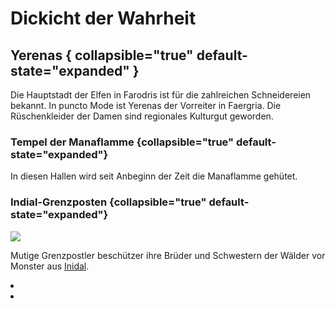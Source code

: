 # Dickicht der Wahrheit

## Yerenas { collapsible="true" default-state="expanded" }

Die Hauptstadt der Elfen in Farodris ist für die zahlreichen Schneidereien bekannt. In puncto Mode ist Yerenas der
Vorreiter in Faergria. Die Rüschenkleider der Damen sind regionales Kulturgut geworden.

<procedure title="Charaktere von diesem Ort">
<list columns="3">
<!-- <li><a href="Noi.md"></a></li> -->
<!-- <li><a href="Viessa.md"></a></li> -->
</list>
</procedure>

### Tempel der Manaflamme {collapsible="true" default-state="expanded"}

In diesen Hallen wird seit Anbeginn der Zeit die Manaflamme gehütet.

<procedure title="Charaktere von diesem Ort">
<list columns="3">
<!-- <li><a href="Finnea.md"></a></li> -->
<!-- <li><a href="Adamar.md"></a></li> -->
<!-- <li><a href="Phaerille.md"></a></li> -->
</list>
</procedure>

### Indial-Grenzposten {collapsible="true" default-state="expanded"}

![](farodris_aussenposten.jpg)

<p>
Mutige Grenzpostler beschützer ihre Brüder und Schwestern der Wälder vor Monster aus <a href="Inidal.md">Inidal</a>.
</p>

<procedure title="Charaktere von diesem Ort">
<list columns="3">
<li><a href="Malon.md"></a></li>
<li><a href="Eliyen.md"></a></li>
</list>
</procedure>
